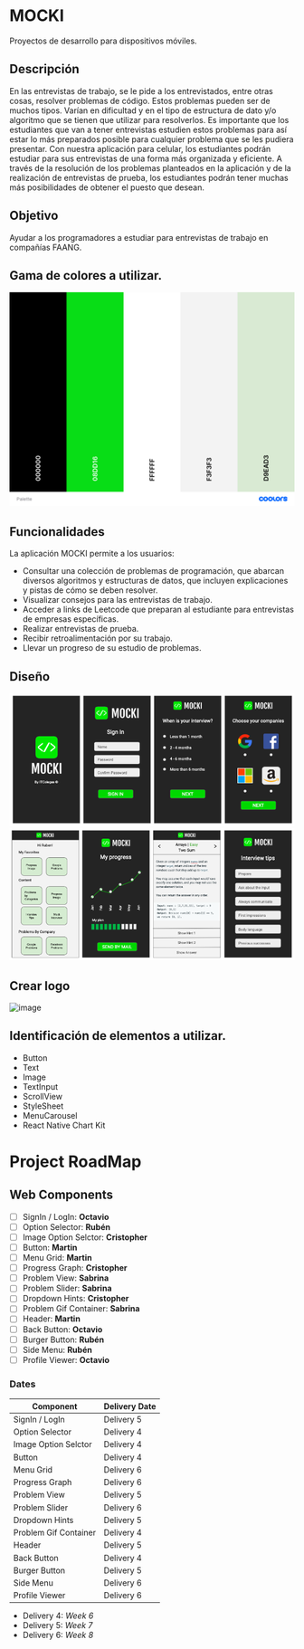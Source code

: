 # MOCKI
Proyectos de desarrollo para dispositivos móviles.

## Descripción
En las entrevistas de trabajo, se le pide a los entrevistados, entre otras cosas, resolver problemas de código. Estos problemas pueden ser de muchos tipos. Varían en dificultad y en el tipo de estructura de dato y/o algoritmo que se tienen que utilizar para resolverlos. Es importante que los estudiantes que van a tener entrevistas estudien estos problemas para así estar lo más preparados posible para cualquier problema que se les pudiera presentar. Con nuestra aplicación para celular, los estudiantes podrán estudiar para sus entrevistas de una forma más organizada y eficiente. A través de la resolución de los problemas planteados en la aplicación y de la realización de entrevistas de prueba, los estudiantes podrán tener muchas más posibilidades de obtener el puesto que desean.

## Objetivo
Ayudar a los programadores a estudiar para entrevistas de trabajo en compañías FAANG.
 
## Gama de colores a utilizar.
![Alt text](https://github.com/itcolegas/DispMoviles/blob/main/images/Palette.png?raw=true "Palette")

## Funcionalidades
La aplicación MOCKI permite a los usuarios:
- Consultar una colección de problemas de programación, que abarcan diversos algoritmos y estructuras de datos, que incluyen explicaciones y pistas de cómo se deben resolver.
- Visualizar consejos para las entrevistas de trabajo.
- Acceder a links de Leetcode que preparan al estudiante para entrevistas de empresas específicas.
- Realizar entrevistas de prueba.
- Recibir retroalimentación por su trabajo.
- Llevar un progreso de su estudio de problemas.

## Diseño
![Alt text](https://github.com/itcolegas/DispMoviles/blob/main/images/1.png?raw=true "1")
![Alt text](https://github.com/itcolegas/DispMoviles/blob/main/images/2.png?raw=true "2")


## Crear logo
![image](https://user-images.githubusercontent.com/31292773/109427664-0bdee600-79b9-11eb-8fb9-e3efded6a75a.png)


## Identificación de elementos a utilizar.
- Button
- Text
- Image
- TextInput
- ScrollView
- StyleSheet
- MenuCarousel
- React Native Chart Kit 

# Project RoadMap

## Web Components
- [ ] SignIn / LogIn: **Octavio**
- [ ] Option Selector: **Rubén**
- [ ] Image Option Selctor: **Cristopher**
- [ ] Button: **Martin**
- [ ] Menu Grid: **Martin**
- [ ] Progress Graph: **Cristopher**
- [ ] Problem View: **Sabrina**
- [ ] Problem Slider: **Sabrina**
- [ ] Dropdown Hints: **Cristopher**
- [ ] Problem Gif Container: **Sabrina**
- [ ] Header: **Martin**
- [ ] Back Button: **Octavio**
- [ ] Burger Button: **Rubén**
- [ ] Side Menu: **Rubén**
- [ ] Profile Viewer: **Octavio**

### Dates

| Component | Delivery Date |
| ------------- | ------------- |
| SignIn / LogIn | Delivery 5 |
| Option Selector | Delivery 4 |
| Image Option Selctor | Delivery 4 |
| Button | Delivery 4 |
| Menu Grid | Delivery 6 |
| Progress Graph |  Delivery 6 |
| Problem View | Delivery 5 |
| Problem Slider | Delivery 6 |
| Dropdown Hints | Delivery 5 |
| Problem Gif Container | Delivery 4 |
| Header | Delivery 5 |
| Back Button | Delivery 4 |
| Burger Button | Delivery 5 |
| Side Menu | Delivery 6 |
| Profile Viewer | Delivery 6 |

- Delivery 4: *Week 6*
- Delivery 5: *Week 7*
- Delivery 6: *Week 8*



